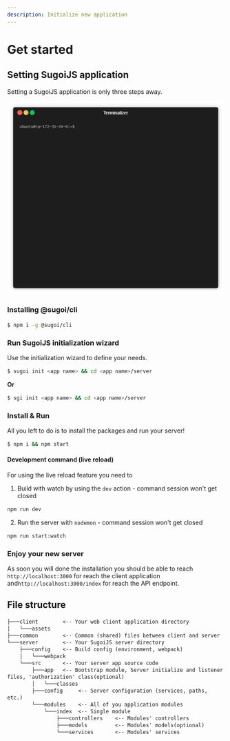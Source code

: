 ```yaml
---
description: Initialize new application
---
```


# Get started

## Setting SugoiJS application

Setting a SugoiJS application is only three steps away.

![Simple init of new application](.gitbook/assets/sugoijs-install.gif)

### Installing @sugoi/cli

```bash
$ npm i -g @sugoi/cli
```

### Run SugoiJS initialization wizard

Use the initialization wizard to define your needs.

```bash
$ sugoi init <app name> && cd <app name>/server
```

**Or**

```bash
$ sgi init <app name> && cd <app name>/server
```

### Install & Run

All you left to do is to install the packages and run your server!

```bash
$ npm i && npm start
```

#### Development command \(live reload\)

For using the live reload feature you need to

1. Build with watch by using the `dev` action - command session won't get closed

```bash
npm run dev
```

   2. Run the server with `nodemon` - command session won't get closed

```bash
npm run start:watch
```

### Enjoy your new server

As soon you will done the installation you should be able to reach  
`http://localhost:3000` for reach the client application and`http://localhost:3000/index` for reach the API endpoint.

## File structure

```text
├───client        <-- Your web client application directory
│   └───assets
├───common        <-- Common (shared) files between client and server
└───server        <-- Your SugoiJS server directory
    ├───config    <-- Build config (environment, webpack)
    │   └───webpack
    └───src       <-- Your server app source code
        ├───app   <-- Bootstrap module, Server initialize and listener files, 'authorization' class(optional)
        │   └───classes
        ├───config     <-- Server configuration (services, paths, etc.)
        └───modules    <-- All of you application modules
            └───index  <-- Single module
                ├───controllers    <-- Modules' controllers
                ├───models         <-- Modules' models(optional)
                └───services       <-- Modules' services
```

